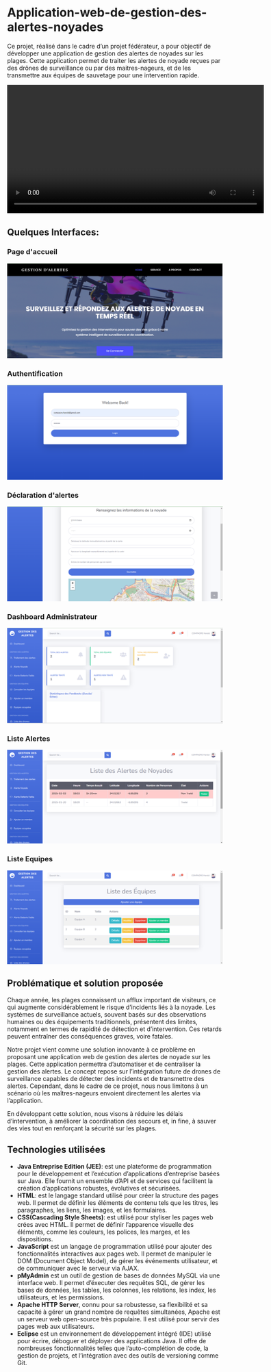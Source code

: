 # Application-web-de-gestion-des-alertes-noyades
Ce projet, réalisé dans le cadre d’un projet fédérateur, a pour objectif
de développer une application de gestion des alertes de noyades sur les
plages. Cette application permet de traiter les alertes de noyade reçues par
des drônes de surveillance ou par des maitres-nageurs, et de les transmettre
aux équipes de sauvetage pour une intervention rapide.

<video src="https://github.com/user-attachments/assets/40c01716-d4aa-459d-887e-8b76422fde6c" controls width="600">
  Your browser does not support the video tag.
</video>

## Quelques Interfaces:

### Page d'accueil
![image](Interfaces/Accueil.png)

### Authentification
![image](Interfaces/Authentif.png)

### Déclaration d'alertes
![image](Interfaces/NVnoy.png)

### Dashboard Administrateur
![image](Interfaces/DashAd.png)

### Liste Alertes
![image](Interfaces/AlAd.png)

### Liste Equipes
![image](Interfaces/ListEq1.png)

## Problématique et solution proposée
Chaque année, les plages connaissent un afflux important de visiteurs,
ce qui augmente considérablement le risque d’incidents liés à la noyade.
Les systèmes de surveillance actuels, souvent basés sur des observations
humaines ou des équipements traditionnels, présentent des limites, notamment
en termes de rapidité de détection et d’intervention. Ces retards
peuvent entraîner des conséquences graves, voire fatales.

Notre projet vient comme une solution innovante à ce problème en proposant
une application web de gestion des alertes de noyade sur les plages.
Cette application permettra d’automatiser et de centraliser la gestion des
alertes. Le concept repose sur l’intégration future de drones de surveillance
capables de détecter des incidents et de transmettre des alertes. Cependant,
dans le cadre de ce projet, nous nous limitons à un scénario où les maîtres-nageurs envoient directement les alertes via l’application.

En développant cette solution, nous visons à réduire les délais d’intervention,
à améliorer la coordination des secours et, in fine, à sauver des
vies tout en renforçant la sécurité sur les plages.

## Technologies utilisées

* **Java Entreprise Edition (JEE)**: est une plateforme de programmation
pour le développement et l’exécution d’applications d’entreprise
basées sur Java. Elle fournit un ensemble d’API et de services qui facilitent
la création d’applications robustes, évolutives et sécurisées.
* **HTML**: est le langage standard utilisé pour créer la structure des pages web. Il permet de définir les éléments de
contenu tels que les titres, les paragraphes, les liens, les images, et les
formulaires.
* **CSS(Cascading Style Sheets)**: est utilisé pour styliser les pages web crées avec HTML. Il permet de définir l’apparence visuelle des éléments,
comme les couleurs, les polices, les marges, et les dispositions.
* **JavaScript** est un langage de programmation utilisé pour ajouter des
fonctionnalités interactives aux pages web. Il permet de manipuler le DOM
(Document Object Model), de gérer les événements utilisateur, et de communiquer
avec le serveur via AJAX.
* **pMyAdmin** est un outil de gestion de bases de données MySQL via une interface web. Il permet d’éxecuter des requêtes SQL, de gérer les bases de
données, les tables, les colonnes, les relations, les index, les utilisateurs,
et les permissions.
* **Apache HTTP Server**, connu pour sa robustesse, sa flexibilité
et sa capacité à gérer un grand nombre de requêtes simultanées, Apache est un serveur
web open-source très populaire. Il est utilisé pour servir des pages
web aux utilisateurs.
* **Eclipse** est un environnement de développement intégré (IDE) utilisé
pour écrire, déboguer et déployer des applications Java. Il offre de nombreuses
fonctionnalités telles que l’auto-complétion de code, la gestion de
projets, et l’intégration avec des outils de versioning comme Git.
